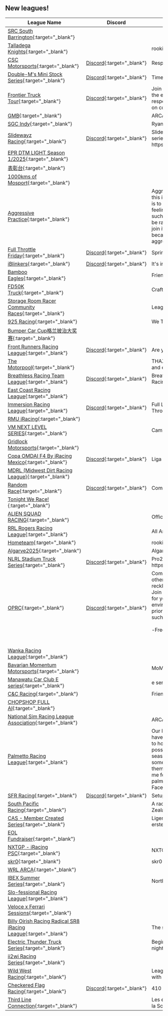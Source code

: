 ## New leagues!

| League Name | Discord | About |
|--------------------------------------------------------------------------------------------------------------------------------------------|------------------------------------------------------------------|------------------------------------------------------------------------------------------------------------------------------------------------------------------------------------------------------------------------------------------------------------------------------------------------------------------------------------------------------------------------------------------------------------------------------------------------------------------------------------------------------------------------------------|
|[SRC South Barrington](https://members.iracing.com/membersite/member/LeagueView.do?league=12592){:target="_blank"} | | |
|[Talladega Knights](https://members.iracing.com/membersite/member/LeagueView.do?league=12593){:target="_blank"} | |rookie amature |
|[CSC Motorsports](https://members.iracing.com/membersite/member/LeagueView.do?league=12596){:target="_blank"} |[Discord](https://discord.gg/RKuS2WufFh){:target="_blank"} |Respect & Growth |
|[Double\-M's Mini Stock Series](https://members.iracing.com/membersite/member/LeagueView.do?league=12594){:target="_blank"} |[Discord](https://discord.gg/eSVnhGeF){:target="_blank"} |Time to race those Minis\! |
|[Frontier Truck Tour](https://members.iracing.com/membersite/member/LeagueView.do?league=12600){:target="_blank"} |[Discord](https://discord.gg/cvAj29SA){:target="_blank"} |Join the ultimate Monday night Truck league — where the excitement is high, the competition is friendly, and respect drives the game\. It’s fun, fast\-paced, and built on community\! |
|[GMB](https://members.iracing.com/membersite/member/LeagueView.do?league=12598){:target="_blank"} | |ARCA |
|[SGC Indy](https://members.iracing.com/membersite/member/LeagueView.do?league=12601){:target="_blank"} | |Ryan isn't circumcised\.\.\. |
|[Slidewayz Racing](https://members.iracing.com/membersite/member/LeagueView.do?league=12595){:target="_blank"} |[Discord](https://discord.gg/Rw7BnzxmjP){:target="_blank"} |Slidewayz Racing is league full of dirt oval racing series\. Join discord for more info https://discord\.gg/Rw7BnzxmjP |
|[EPR DTM LIGHT Season 1/2025](https://members.iracing.com/membersite/member/LeagueView.do?league=12597){:target="_blank"} | | |
|[表彰台](https://members.iracing.com/membersite/member/LeagueView.do?league=12599){:target="_blank"} | | |
|[1000kms of Mosport](https://members.iracing.com/membersite/member/LeagueView.do?league=12604){:target="_blank"} | | |
|[Aggressive Practice](https://members.iracing.com/membersite/member/LeagueView.do?league=12605){:target="_blank"} | |Aggressive driving encouraged with no hard feelings, this is not bumper cars though\! This league's purpose is to provide a place to push your limits without hurt feelings or irating/ safety rating loss\. "dirty moves" such as dive bombs are perfectly acceptable but don't be ramming people off track on purpose\. Please don't join if you want to play bumper cars or will get mad because someone messes up while being too aggressive\! We're all here to learn from each other\. |
|[Full Throttle Friday](https://members.iracing.com/membersite/member/LeagueView.do?league=12602){:target="_blank"} |[Discord](https://discord.gg/NfHBpzNf){:target="_blank"} |Sprintcar League |
|[iBlinkers](https://members.iracing.com/membersite/member/LeagueView.do?league=12603){:target="_blank"} |[Discord](https://discord.gg/vhhSbHNj){:target="_blank"} |It's in the name\. |
|[Bamboo Eagles](https://members.iracing.com/membersite/member/LeagueView.do?league=12608){:target="_blank"} | |Friendly Sunday Races |
|[FD50K Truck](https://members.iracing.com/membersite/member/LeagueView.do?league=12607){:target="_blank"} | |Craftsman truck |
|[Storage Room Racer Community Races](https://members.iracing.com/membersite/member/LeagueView.do?league=12606){:target="_blank"} | |League for community events |
|[925 Racing](https://members.iracing.com/membersite/member/LeagueView.do?league=12612){:target="_blank"} | |We Turn Left |
|[Bumper Car Cup格兰披治大奖赛](https://members.iracing.com/membersite/member/LeagueView.do?league=12609){:target="_blank"} | | |
|[Front Runners Racing League](https://members.iracing.com/membersite/member/LeagueView.do?league=12611){:target="_blank"} |[Discord](https://discord.gg/taZNdrd3px){:target="_blank"} |Are you ready for the challenge? |
|[The Motorpool](https://members.iracing.com/membersite/member/LeagueView.do?league=12610){:target="_blank"} | |THAZExSUPERLAP \- MOTORPOOL member practice and events |
|[Breathless Racing Team League](https://members.iracing.com/membersite/member/LeagueView.do?league=12614){:target="_blank"} |[Discord](https://discord.gg/g48veHxZGR){:target="_blank"} |Breathless Racing Team's League  Discord: Breathless Racing Team League |
|[East Coast Racing League](https://members.iracing.com/membersite/member/LeagueView.do?league=12617){:target="_blank"} | | |
|[Immersion Racing League](https://members.iracing.com/membersite/member/LeagueView.do?league=12619){:target="_blank"} |[Discord](https://discord.gg/BWUuAKrdCR){:target="_blank"} |Full Length League \- Saturday Nights \- Join Discord Through League URL |
|[RMU iRacing](https://members.iracing.com/membersite/member/LeagueView.do?league=12615){:target="_blank"} | | |
|[VM NEXT LEVEL SERIES](https://members.iracing.com/membersite/member/LeagueView.do?league=12618){:target="_blank"} | |Camino al Campeonato Nacional |
|[Gridlock Motorsports](https://members.iracing.com/membersite/member/LeagueView.do?league=12613){:target="_blank"} | | |
|[Copa OMDAI F4 By iRacing Mexico](https://members.iracing.com/membersite/member/LeagueView.do?league=12623){:target="_blank"} |[Discord](https://discord.gg/eBcgVHGdDn){:target="_blank"} |Liga para la Clasificación y Copa OMDAI |
|[MDRL \(Midwest Dirt Racing League\)](https://members.iracing.com/membersite/member/LeagueView.do?league=12622){:target="_blank"} | | |
|[Random Race](https://members.iracing.com/membersite/member/LeagueView.do?league=12620){:target="_blank"} |[Discord](https://discord.com/invite/exUbR2T8Mv){:target="_blank"} |Combinaciones Aleatorias, Diversión Asegurada :\) |
|[Tonight We Race\!](https://members.iracing.com/membersite/member/LeagueView.do?league=12621){:target="_blank"} | | |
|[ALIEN SQUAD RACING](https://members.iracing.com/membersite/member/LeagueView.do?league=12626){:target="_blank"} | |Official iRacing League of THE GREEN ALIEN SQUAD |
|[RRL Rogers Racing League](https://members.iracing.com/membersite/member/LeagueView.do?league=12625){:target="_blank"} | |All Around fun racing with a little chaos\. |
|[Hometeam](https://members.iracing.com/membersite/member/LeagueView.do?league=12624){:target="_blank"} | |rookie dirt racing |
|[Algarve2025](https://members.iracing.com/membersite/member/LeagueView.do?league=12627){:target="_blank"} | |Algarve Open Season |
|[NLRL Stadium Truck Series](https://members.iracing.com/membersite/member/LeagueView.do?league=12630){:target="_blank"} |[Discord](https://discord.gg/hHSsgdWD9t){:target="_blank"} |Pro2 Lites at road courses with no track limit policing  https://discord\.gg/hHSsgdWD9t |
|[OPRC](https://members.iracing.com/membersite/member/LeagueView.do?league=12629){:target="_blank"} |[Discord](https://discord.gg/8tuYRvwbsB){:target="_blank"} |Community for racers who respect racing etiquette and other drivers on the Grid\. ⠀⠀⠀⠀⠀ Are you fed up with reckless driving, constant wrecks, and dirty drivers? Join us if you value safe, clean racing, this is the league for you\. We're committed to fostering a competitive environment where respect on the track is the top priority\.⠀⠀⠀⠀⠀⠀⠀⠀⠀⠀⠀⠀⠀⠀⠀⠀⠀⠀⠀⠀⠀⠀ Let's build such a community together\!  ⠀⠀⠀⠀⠀⠀⠀⠀⠀⠀⠀⠀⠀⠀⠀⠀⠀⠀⠀⠀⠀⠀⠀⠀⠀⠀⠀⠀⠀⠀⠀⠀⠀⠀⠀⠀ \-Free Entry  ⠀ ⠀⠀⠀⠀⠀⠀⠀⠀⠀⠀⠀⠀⠀⠀⠀⠀⠀⠀⠀⠀⠀⠀⠀⠀⠀⠀⠀⠀⠀⠀ ⠀⠀⠀⠀⠀⠀⠀⠀⠀⠀⠀⠀ ⠀⠀⠀⠀⠀⠀⠀⠀⠀ ⠀ \-Prizes |
|[Wanka Racing League](https://members.iracing.com/membersite/member/LeagueView.do?league=12631){:target="_blank"} | | |
|[Bavarian Momentum Motorsports](https://members.iracing.com/membersite/member/LeagueView.do?league=12632){:target="_blank"} | |MoMo \| Sim Racing \| Bayern |
|[Manawatu Car Club E series](https://members.iracing.com/membersite/member/LeagueView.do?league=12633){:target="_blank"} | |e series racing for Manawatu car club |
|[C&C Racing](https://members.iracing.com/membersite/member/LeagueView.do?league=12638){:target="_blank"} | |Friends Racin |
|[CHOPSHOP FULL AI](https://members.iracing.com/membersite/member/LeagueView.do?league=12635){:target="_blank"} | | |
|[National Sim Racing League Association](https://members.iracing.com/membersite/member/LeagueView.do?league=12637){:target="_blank"} | |ARCA Menards Season 1 |
|[Palmetto Racing League](https://members.iracing.com/membersite/member/LeagueView.do?league=12640){:target="_blank"} | |Our league is based out of the Carolinas, but we plan to have drivers from all over the east coast\. We're looking to host race sessions on Saturday afternoons and possibly some Saturday nights\. We will kick off the season once we reach at least 20 members\. Know someone who would be interested in joining? Have them apply to become a member\! If you need to contact me for questions or requests please email palmettoracingleague@gmail\.com\! Find us on FaceBook and Discord at Palmetto Racing League\! |
|[SFR Racing](https://members.iracing.com/membersite/member/LeagueView.do?league=12636){:target="_blank"} |[Discord](https://discord.gg/5HMg9apM){:target="_blank"} |Setup Trucks |
|[South Pacific Racing](https://members.iracing.com/membersite/member/LeagueView.do?league=12639){:target="_blank"} | |A racing league for all next gen NASCAR drivers in New Zealand and Australia |
|[CAS \- Member Created Series](https://members.iracing.com/membersite/member/LeagueView.do?league=12634){:target="_blank"} | |Ligen von Mitgliedern der CAS\- iRacing Community erstellt und verwaltet\. |
|[EOL Fundraiser](https://members.iracing.com/membersite/member/LeagueView.do?league=12647){:target="_blank"} | | |
|[NXTGP \- iRacing PSC](https://members.iracing.com/membersite/member/LeagueView.do?league=12643){:target="_blank"} | |NXTGP iRacing Porsche Super Cup League |
|[skr0](https://members.iracing.com/membersite/member/LeagueView.do?league=12644){:target="_blank"} | |skr0 description |
|[WRL ARCA](https://members.iracing.com/membersite/member/LeagueView.do?league=12646){:target="_blank"} | | |
|[IBEX Summer Series](https://members.iracing.com/membersite/member/LeagueView.do?league=12641){:target="_blank"} | |North America Summer Series |
|[Slo\-fessional Racing League](https://members.iracing.com/membersite/member/LeagueView.do?league=12645){:target="_blank"} | | |
|[Veloce x Ferrari Sessions](https://members.iracing.com/membersite/member/LeagueView.do?league=12642){:target="_blank"} | | |
|[Billy Oirish Racing Radical SR8 iRacing League](https://members.iracing.com/membersite/member/LeagueView.do?league=12649){:target="_blank"} | |The second league in the Billy Oirish Racing Season |
|[Electric Thunder Truck Series](https://members.iracing.com/membersite/member/LeagueView.do?league=12650){:target="_blank"} | |Beginner Friendly Truck Series Racing on tuesday nights\. |
|[ii2wi Racing Series](https://members.iracing.com/membersite/member/LeagueView.do?league=12648){:target="_blank"} | | |
|[Wild West Racing](https://members.iracing.com/membersite/member/LeagueView.do?league=12651){:target="_blank"} | |League for all, running the winston cup points format with the 2003 schedule |
|[Checkered Flag Racing](https://members.iracing.com/membersite/member/LeagueView.do?league=12652){:target="_blank"} |[Discord](https://discord.gg/P2T5c2f8Js){:target="_blank"} |410 Open Setup |
|[Third Line Connection](https://members.iracing.com/membersite/member/LeagueView.do?league=12653){:target="_blank"} | |Les événements de la Third Line Connection, l'union de la Scuderia Volpe, la Unity et la Old Firm ? C'est ici \! |


